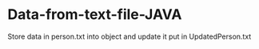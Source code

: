 # Data-from-text-file-JAVA

Store data in person.txt into object and update it put in UpdatedPerson.txt
